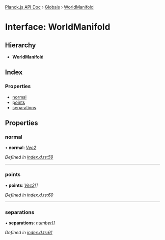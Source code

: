 [Planck.js API Doc](../README.md) › [Globals](../globals.md) › [WorldManifold](worldmanifold.md)

# Interface: WorldManifold

## Hierarchy

* **WorldManifold**

## Index

### Properties

* [normal](worldmanifold.md#normal)
* [points](worldmanifold.md#points)
* [separations](worldmanifold.md#separations)

## Properties

###  normal

• **normal**: *[Vec2](../classes/vec2.md)*

*Defined in [index.d.ts:59](https://github.com/shakiba/planck.js/blob/9a1fbe4/lib/index.d.ts#L59)*

___

###  points

• **points**: *[Vec2](../classes/vec2.md)[]*

*Defined in [index.d.ts:60](https://github.com/shakiba/planck.js/blob/9a1fbe4/lib/index.d.ts#L60)*

___

###  separations

• **separations**: *number[]*

*Defined in [index.d.ts:61](https://github.com/shakiba/planck.js/blob/9a1fbe4/lib/index.d.ts#L61)*
